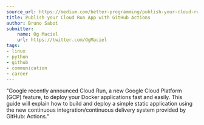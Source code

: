 ```yaml
---
source_url: https://medium.com/better-programming/publish-your-cloud-run-app-with-github-actions-6c18ff5c5ee4
title: Publish your Cloud Run App with GitHub Actions
author: Bruno Sabot
submitter:
    name: Og Maciel
    url: https://twitter.com/OgMaciel
tags:
- linux
- python
- github
- communication
- career
---
```


"Google recently announced Cloud Run, a new Google Cloud Platform (GCP) feature, to deploy your Docker applications fast and easily. This guide will explain how to build and deploy a simple static application using the new continuous integration/continuous delivery system provided by GitHub: Actions." 

